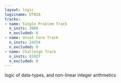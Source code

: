 ```yaml
---
layout: logic
logicname: DTNIA
tracks:
- name: Single Problem Track
  n_insts: 3988
  n_excluded: 0
- name: Unsat Core Track
  n_insts: 24254
  n_excluded: 0
- name: Challenge Track
  n_insts: 81927
  n_excluded: 0
---
```

logic of data-types, and non-linear integer arithmetics